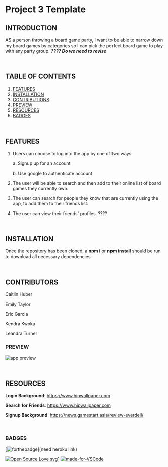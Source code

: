 # Project 3 Template

## INTRODUCTION

AS a person throwing a board game party, I want to be able to narrow down my board games by categories so I can pick the perfect board game to play with any party group.  ***???? Do we need to revise***

<br>

## TABLE OF CONTENTS

1. [FEATURES](#features)
2. [INSTALLATION](#installation)
3. [CONTRIBUTIONS](#contributions)
4. [PREVIEW](#preview)
4. [RESOURCES](#resources)
5. [BADGES](#badges)

<br>

## FEATURES

1. Users can choose to log into the app by one of two ways:

   a. Signup up for an account
   
   b. Use google to authenticate account

2. The user will be able to search and then add to their online list of board games they currently own.

3. The user can search for people they know that are currently using the app, to add them to their friends list.

4. The user can view their friends' profiles. ????



<br>

## INSTALLATION

Once the repository has been cloned, a **npm i** or **npm install** should be run to download all necessary dependencies.

<br>

## CONTRIBUTORS

Caitlin Huber

Emily Taylor

Eric Garcia

Kendra Kwoka

Leandra Turner




### PREVIEW

![app preview](./images/preview1.png)


<br>

## RESOURCES

**Login Background**: https://www.hipwallpaper.com

**Search for Friends**: https://www.hipwallpaper.com

**Signup Background**: https://news.gamestart.asia/review-everdell/

<br>

### BADGES


[![forthebadge](https://forthebadge.com/images/badges/check-it-out.svg)](need heroku link)

[![Open Source Love svg1](https://badges.frapsoft.com/os/v1/open-source.svg?v=103)](https://github.com/emilyporterfieldtaylor/project_3)
[![made-for-VSCode](https://img.shields.io/badge/Made%20for-VSCode-1f425f.svg)](https://code.visualstudio.com/)


